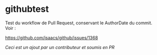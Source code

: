 # githubtest

Test du workflow de Pull Request, conservant le AuthorDate du commit. Voir :

https://github.com/isaacs/github/issues/1368

*Ceci est un ajout par un contributeur et soumis en PR*